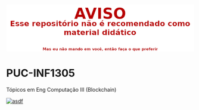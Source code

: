 ![warning](WARNING.png)

# PUC-INF1305
Tópicos em Eng Computação III (Blockchain)

[![asdf](https://i.ibb.co/Wp0gtHD/https-i-ytimg-com-vi-Cu-Ww-IHa9s8o-maxresdefault.jpg)](https://www.youtube.com/watch?v=CuWwIHa9s8o&t=461s "asdf")
